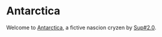 # Antarctica

Welcome to [Antarctica](home/Antarctica.md), a fictive nascion cryzen by [Sup#2.0](https://github.com/Sup2point0).
